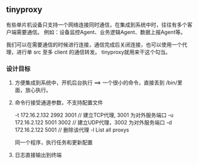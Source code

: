## tinyproxy

有些单片机设备只支持一个网络连接同时通信，在集成到系统中时，往往有多个客户端需要通信。
例如：设备监控Agent、业务逻辑Agent、数据上报Agent等。

我们可以在需要通信的时候进行连接，通信完成后关闭连接，也可以使用一个代理，进行单 src 至多 client 的通信转发。
tinyproxy就用来干这个勾当。

### 设计目标

1. 方便集成到系统中，开机后台执行 ==> 一个很小的命令，直接丢到 /bin/里面，放心执行。

2. 命令行接受通道参数，不支持配置文件

    -t 172.16.2.132 2992 3001  // 建立TCP代理, 3001 为对外服务端口
    -u 172.16.2.122 5001 3002  // 建立UDP代理，3002 为对外服务端口
    -d 172.16.2.122 5001       // 删除该代理
    -l List all proxys

    同一个程序，执行任务和更新配置

3. 日志直接输出到终端
